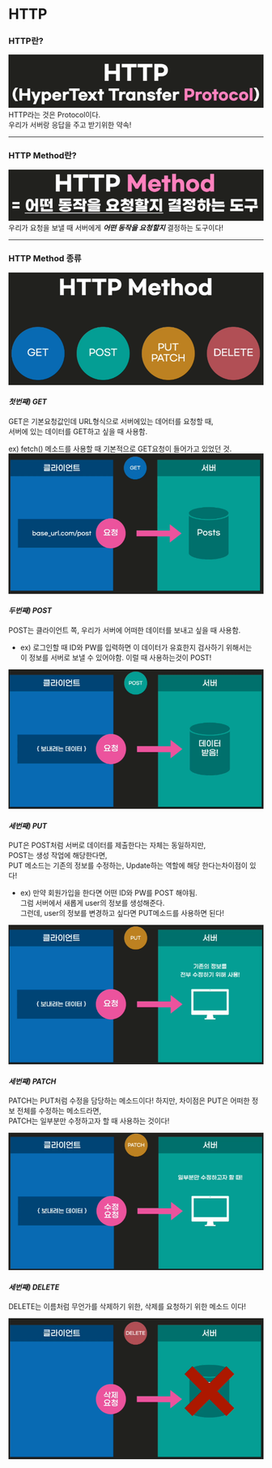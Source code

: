 # HTTP

### HTTP란?

![img](./images/protocol.PNG)  
HTTP라는 것은 Protocol이다.  
우리가 서버랑 응답을 주고 받기위한 약속!

---

### HTTP Method란?

![img](./images/method.PNG)  
우리가 요청을 보낼 때 서버에게 **_어떤 동작을 요청할지_** 결정하는 도구이다!

---

### HTTP Method 종류

![img](./images/methodes.PNG)

#### **_첫번째) GET_**

GET은 기본요청값인데 URL형식으로 서버에있는 데어터를 요청할 때,  
서버에 있는 데이터를 GET하고 싶을 때 사용함.

ex) fetch() 메소드를 사용할 때 기본적으로 GET요청이 들어가고 있었던 것.  
![img](./images/get.PNG)

#### **_두번째) POST_**

POST는 클라이언트 쪽, 우리가 서버에 어떠한 데이터를 보내고 싶을 때 사용함.

- ex) 로그인할 때 ID와 PW를 입력하면 이 데이터가 유효한지 검사하기 위해서는  
   이 정보를 서버로 보낼 수 있어야함. 이럴 때 사용하는것이 POST!

![img](./images/post.PNG)

#### **_세번째) PUT_**

PUT은 POST처럼 서버로 데이터를 제출한다는 자체는 동일하지만,  
POST는 생성 작업에 해당한다면,  
PUT 메소드는 기존의 정보를 수정하는, Update하는 역할에 해당 한다는차이점이 있다!

- ex) 만약 회원가입을 한다면 어떤 ID와 PW를 POST 해야됨.  
  그럼 서버에서 새롭게 user의 정보를 생성해준다.  
  그런데, user의 정보를 변경하고 싶다면 PUT메소드를 사용하면 된다!

![img](./images/put.PNG)

#### **_세번째) PATCH_**

PATCH는 PUT처럼 수정을 담당하는 메소드이다! 하지만, 차이점은 PUT은 어떠한 정보 전체를 수정하는 메소드라면,  
PATCH는 일부분만 수정하고자 할 때 사용하는 것이다!

![img](./images/PATCH.PNG)

#### **_세번째) DELETE_**

DELETE는 이름처럼 무언가를 삭제하기 위한, 삭제를 요청하기 위한 메소드 이다!

![img](./images/delete.PNG)

